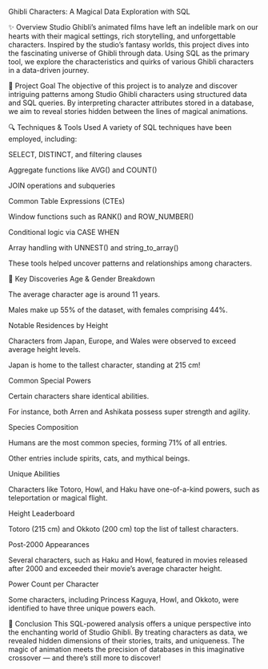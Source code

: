 Ghibli Characters: A Magical Data Exploration with SQL

✨ Overview
Studio Ghibli’s animated films have left an indelible mark on our hearts with their magical settings, rich storytelling, and unforgettable characters. Inspired by the studio’s fantasy worlds, this project dives into the fascinating universe of Ghibli through data. Using SQL as the primary tool, we explore the characteristics and quirks of various Ghibli characters in a data-driven journey.

🎯 Project Goal
The objective of this project is to analyze and discover intriguing patterns among Studio Ghibli characters using structured data and SQL queries. By interpreting character attributes stored in a database, we aim to reveal stories hidden between the lines of magical animations.

🔍 Techniques & Tools Used
A variety of SQL techniques have been employed, including:

SELECT, DISTINCT, and filtering clauses

Aggregate functions like AVG() and COUNT()

JOIN operations and subqueries

Common Table Expressions (CTEs)

Window functions such as RANK() and ROW_NUMBER()

Conditional logic via CASE WHEN

Array handling with UNNEST() and string_to_array()

These tools helped uncover patterns and relationships among characters.

🌟 Key Discoveries
Age & Gender Breakdown

The average character age is around 11 years.

Males make up 55% of the dataset, with females comprising 44%.

Notable Residences by Height

Characters from Japan, Europe, and Wales were observed to exceed average height levels.

Japan is home to the tallest character, standing at 215 cm!

Common Special Powers

Certain characters share identical abilities.

For instance, both Arren and Ashikata possess super strength and agility.

Species Composition

Humans are the most common species, forming 71% of all entries.

Other entries include spirits, cats, and mythical beings.

Unique Abilities

Characters like Totoro, Howl, and Haku have one-of-a-kind powers, such as teleportation or magical flight.

Height Leaderboard

Totoro (215 cm) and Okkoto (200 cm) top the list of tallest characters.

Post-2000 Appearances

Several characters, such as Haku and Howl, featured in movies released after 2000 and exceeded their movie’s average character height.

Power Count per Character

Some characters, including Princess Kaguya, Howl, and Okkoto, were identified to have three unique powers each.

📌 Conclusion
This SQL-powered analysis offers a unique perspective into the enchanting world of Studio Ghibli. By treating characters as data, we revealed hidden dimensions of their stories, traits, and uniqueness. The magic of animation meets the precision of databases in this imaginative crossover — and there’s still more to discover!

